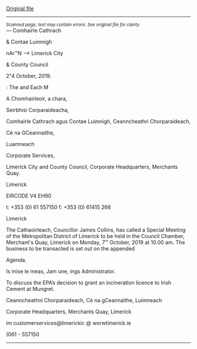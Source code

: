 [Original file](https://www.limerick.ie/sites/default/files/media/documents/2019-10/Agenda%20Special%20Meeting%20of%20Metropolitan%20District%20-%20Monday%2007.10.19.pdf)

---
*<small>Scanned page, text may contain errors. See original file for clarity</small>*  
— Comhairle Cathrach

& Contae Luimnigh

nAr™N
—> Limerick City

& County Council

2"4 October, 2019.

: The and Each M

A Chomhairleoir, a chara,

Seirbhisi Corparaideacha,

Comhairle Cathrach agus Contae Luimnigh,
Ceanncheathri Chorparaideach,

Cé na GCeannaithe,

Luamneach

Corporate Services,

Limerick City and County Council,
Corporate Headquarters,
Merchants Quay.

Limerick

EIRCODE V4 EH90

t: +353 (0) 61 557150
f: +353 (0) 61415 266

Limerick

The Cathaoirleach, Councillor James Collins, has called a Special Meeting of the Metropolitan
District of Limerick to be held in the Council Chamber, Merchant's Quay, Limerick on Monday,
7™ October, 2019 at 10.00 am. The business to be transacted is set out on the appended

Agenda.

Is mise le meas,
Jam une,
ings Administrator.

To discuss the EPA’s decision to grant an incineration licence to Irish Cement at
Mungret.

Ceanncheathni Chorparaideach, Cé na gCeannaithe, Luimneach

Corporate Headquarters, Merchants Quay, Limerick

im customerservices@limerickic
@ worwtimerick.ie

(061 - 557150


---
